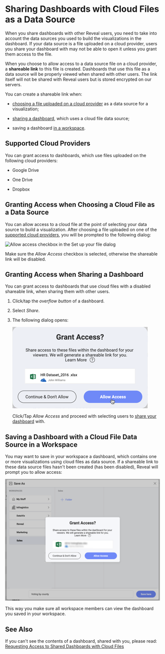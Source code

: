 # Sharing Dashboards with Cloud Files as a Data Source

When you share dashboards with other Reveal users, you need to take into
account the data sources you used to build the visualizations in the
dashboard. If your data source is a file uploaded on a cloud provider,
users you share your dashboard with may not be able to open it unless
you grant them access to the file.

When you choose to allow access to a data source file on a cloud
provider, a **shareable link** to this file is created. Dashboards that
use this file as a data source will be properly viewed when shared with
other users. The link itself will not be shared with Reveal users but is
stored encrypted on our servers.

You can create a shareable link when:

  - [choosing a file uploaded on a cloud provider](#cloud-data-source-file) as a data source for a
    visualization;

  - [sharing a dashboard](#grant-access-shared-dashboard), which uses a
    cloud file data source;

  - saving a dashboard [in a workspace](#save-dashboard-workspace).

<a name='cloud-providers'></a>
## Supported Cloud Providers

You can grant access to dashboards, which use files uploaded on the
following cloud providers:

  - Google Drive

  - One Drive

  - Dropbox

<a name='cloud-data-source-file'></a>
## Granting Access when Choosing a Cloud File as a Data Source

You can allow access to a cloud file at the point of selecting your data source to build a visualization. After choosing a file uploaded on one of the [supported cloud providers](#cloud-providers), you will be prompted to the following dialog:

<img src="images/allow-access-box-sharing.png" alt="Allow access checkbox in the Set up your file dialog" class="responsive-img"/>

Make sure the *Allow Access* checkbox is selected, otherwise the
shareable link will be disabled.

<a name='grant-access-shared-dashboard'></a>
## Granting Access when Sharing a Dashboard

You can grant access to dashboards that use cloud files with a disabled
shareable link, when sharing them with other users.

1.  Click/tap the *overflow button* of a dashboard.

2.  Select *Share*.

3.  The following dialog opens:

    <img src="images/grant-access-share-dashboard-dialog.png" alt="A dialog to grant access to cloud file data sources" class="responsive-img"/>

    Click/Tap *Allow Access* and proceed with selecting users to [share your dashboard](share-a-dashboard.md) with.

<a name='save-dashboard-workspace'></a>
## Saving a Dashboard with a Cloud File Data Source in a Workspace

You may want to save in your workspace a dashboard, which contains
one or more visualizations using cloud files as data source. If a
shareable link to these data source files hasn't been created (has been
disabled), Reveal will prompt you to allow access:

<img src="images/save-dashboard-disabled-link-workspace.png" alt="Allow access to a dashboard with a disabled link when saving in a workspace" class="responsive-img"/>

This way you make sure all workspace members can view the dashboard you saved
in your workspace.

## See Also

If you can't see the contents of a dashboard, shared with you, please
read: [Requesting Access to Shared Dashboards with Cloud Files](request-access-shared-dashboards-cloud-files.md)

